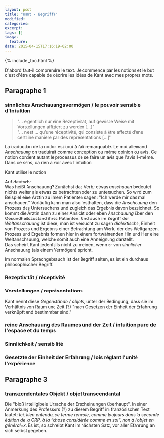 ```yaml
---
layout: post
title: "Kant - Begriffe"
modified:
categories: 
excerpt:
tags: []
image:
  feature:
date: 2015-04-15T17:16:19+02:00
---
```


{% include _toc.html %}

D'abord faut-il comprendre le text. Je commence par les notions et le but c'est d'être capable de décrire les idées de Kant avec mes propres mots.

## Paragraphe 1

### sinnliches Anschauungsvermögen / le pouvoir sensible d'intuition  
> "&hellip; eigentlich nur eine Rezeptivität, auf gewisse Weise mit Vorstellungen affiziert zu werden [&hellip;]"  
> "... n’est ... qu’une réceptivité, qui consiste à être affecté d’une certaine manière par des représentations [...]"  

La traduction de la notion est tout à fait remarquable. Le mot allemand *Anschauung* on traduirait comme conception ou même opinion ou avis. Ce notion contient autant le processus de se faire un avis que l'avis il-même. Dans ce sens, ca rien a voir avec l'intuition

Kant utilise le notion   

Auf deutsch:  
Was heißt Anschauung? Zunächst das Verb; etwas *anschauen* bedeutet nichts weiter als etwas zu betrachten oder zu untersuchen. So wird zum Beispiel eine Ärztin zu ihrem Patienten sagen: "Ich werde mir das mal anschauen." Vorläufig kann man also festhalten, dass die *Anschauung* den Prozess des Untersuchens und zugleich das Ergebnis davon bezeichnet. So kommt die Ärztin dann zu einer Ansicht oder eben *Anschauung* über den Gesundheitszustand ihres Patienten. Und auch im Begriff der *Weltanschauung* ist diese, man ist versucht zu sagen *dialektische*, Einheit von Prozess und Ergebnis einer Betrachtung am Werk, der des Weltganzen. Prozess und Ergebnis formen hier in einem fortwährenden Hin und Her eine Weltanschauung, welche somit auch eine Anneignung darstellt.  
Das scheint Kant jedenfalls nicht zu meinen, wenn er von *sinnlicher* Anschauung (als einem Vermögen) spricht.

Im normalen Sprachgebrauch ist der Begriff selten, es ist ein durchaus philosophischer Begriff.

### Rezeptivität / réceptivité  

### Vorstellungen / représentations
Kant nennt diese *Gegenstände / objets*, unter der Bedingung, dass sie im Verhältnis von Raum und Zeit (?) "nach Gesetzen der Einheit der Erfahrung verknüpft und bestimmbar sind."

### reine Anschauung des Raumes und der Zeit /  intuition pure de l'espace et du temps  

### Sinnlichkeit / sensibilité  

### Gesetzte der Einheit der Erfahrung / lois réglant l'unité l'expérience  

## Paragraphe 3

### transzendentales Objekt / objet transcendantal
Die "bloß intelligibele Ursache der Erscheinungen überhaupt". In einer Anmerkung des Professors (?) zu diesem Begriff im französischen Text lautet: *Ici, bien entendu, ce terme renvoie, comme toujours dans la seconde édition de la CRP, à la “chose considérée comme en soi”, non à l’objet en général=x.* Es ist, so schreibt Kant im nächsten Satz, vor aller Efahrung an sich selbst gegeben.

